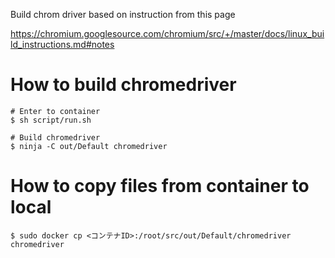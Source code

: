 Build chrom driver based on instruction from this page

https://chromium.googlesource.com/chromium/src/+/master/docs/linux_build_instructions.md#notes


# How to build chromedriver

```
# Enter to container
$ sh script/run.sh

# Build chromedriver
$ ninja -C out/Default chromedriver
```

# How to copy files from container to local

```
$ sudo docker cp <コンテナID>:/root/src/out/Default/chromedriver chromedriver
```
